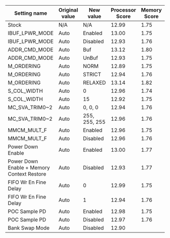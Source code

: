 | Setting name | Original value | New value | Processor Score | Memory Score | Graphics Score | 
| ------------ | -------------- | --------- | --------------- | ------------ | -------------- | 
| Stock        | N/A            | N/A       | 12.99           | 1.75         | 8.61           |
| IBUF_LPWR_MODE | Auto | Enabled | 13.00 | 1.75 | 8.57 |
| IBUF_LPWR_MODE | Auto | Disabled | 12.93 | 1.76 | 8.59 |
| ADDR_CMD_MODE | Auto | Buf | 13.12 | 1.80 | 8.53 |
| ADDR_CMD_MODE | Auto | UnBuf | 12.93 | 1.75 | 8.54 |
| M_ORDERING | Auto | NORM | 12.89 | 1.75 | 8.56 |
| M_ORDERING | Auto | STRICT | 12.94 | 1.76 | 8.55
| M_ORDERING | Auto | RELAXED | 13.14 | 1.82 | 8.58
| S_COL_WIDTH | Auto | 0 | 12.96 | 1.74 | 8.55 |
| S_COL_WIDTH | Auto | 15 | 12.92 | 1.75 | 8.55 |
| MC_SVA_TRIM0~2 | Auto | 0, 0, 0 | 12.94 | 1.76 | 8.54 |
| MC_SVA_TRIM0~2 | Auto | 255, 255, 255 | 12.96 | 1.76 | 8.55 |
| MMCM_MULT_F | Auto | Enabled | 12.96 | 1.75 | 8.54 |
| MMCM_MULT_F | Auto | Disabled | 12.96 | 1.76 | 8.55 |
| Power Down Enable | Auto | Enabled | 13.00 | 1.77 | 8.58 |
| Power Down Enable + Memory Context Restore | Auto | Disabled | 12.93 | 1.77 | 8.54 |
| FIFO Wr En Fine Delay | Auto | 0 | 12.99 | 1.75 | 8.53 |
| FIFO Wr En Fine Delay | Auto | 1 | 12.94 | 1.76 | 8.58 |
| POC Sample PD | Auto | Enabled | 12.98 | 1.75 | 8.62 |
| POC Sample PD | Auto | Disabled | 12.97 | 1.76 | 8.54 |
| Bank Swap Mode | Auto | Disabled | 12.90 | 
